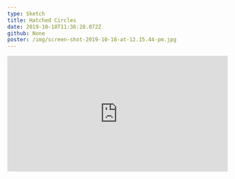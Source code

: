 ```yaml
---
type: Sketch
title: Hatched Circles
date: 2019-10-18T11:36:28.072Z
github: None
poster: /img/screen-shot-2019-10-18-at-12.15.44-pm.jpg
---
```

<iframe height="265" style="width: 100%;" scrolling="no" title="Sketch - Hatched Circles" src="https://codepen.io/oajmeredith23/embed/LYYRXvd?height=265&theme-id=light&default-tab=result" frameborder="no" allowtransparency="true" allowfullscreen="true">

  See the Pen <a href='https://codepen.io/oajmeredith23/pen/LYYRXvd'>Sketch - Hatched Circles</a> by Oliver Meredith

  (<a href='https://codepen.io/oajmeredith23'>@oajmeredith23</a>) on <a href='https://codepen.io'>CodePen</a>.

</iframe>
